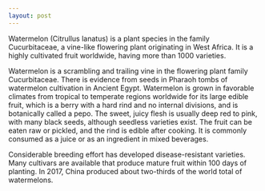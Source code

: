 ```yaml
---
layout: post
---
```

Watermelon (Citrullus lanatus) is a plant species in the family Cucurbitaceae, a vine-like flowering plant originating in West Africa. It is a highly cultivated fruit worldwide, having more than 1000 varieties.

Watermelon is a scrambling and trailing vine in the flowering plant family Cucurbitaceae. There is evidence from seeds in Pharaoh tombs of watermelon cultivation in Ancient Egypt. Watermelon is grown in favorable climates from tropical to temperate regions worldwide for its large edible fruit, which is a berry with a hard rind and no internal divisions, and is botanically called a pepo. The sweet, juicy flesh is usually deep red to pink, with many black seeds, although seedless varieties exist. The fruit can be eaten raw or pickled, and the rind is edible after cooking. It is commonly consumed as a juice or as an ingredient in mixed beverages.

Considerable breeding effort has developed disease-resistant varieties. Many cultivars are available that produce mature fruit within 100 days of planting. In 2017, China produced about two-thirds of the world total of watermelons.